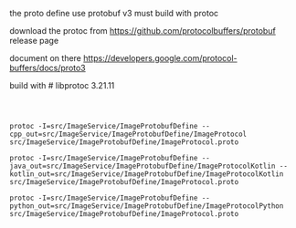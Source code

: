 the proto define use protobuf v3 
must build with protoc 

download the protoc from https://github.com/protocolbuffers/protobuf release page 

document on there https://developers.google.com/protocol-buffers/docs/proto3 

build with # libprotoc 3.21.11

```



protoc -I=src/ImageService/ImageProtobufDefine --cpp_out=src/ImageService/ImageProtobufDefine/ImageProtocol src/ImageService/ImageProtobufDefine/ImageProtocol.proto

protoc -I=src/ImageService/ImageProtobufDefine --java_out=src/ImageService/ImageProtobufDefine/ImageProtocolKotlin --kotlin_out=src/ImageService/ImageProtobufDefine/ImageProtocolKotlin src/ImageService/ImageProtobufDefine/ImageProtocol.proto

protoc -I=src/ImageService/ImageProtobufDefine --python_out=src/ImageService/ImageProtobufDefine/ImageProtocolPython src/ImageService/ImageProtobufDefine/ImageProtocol.proto


```

